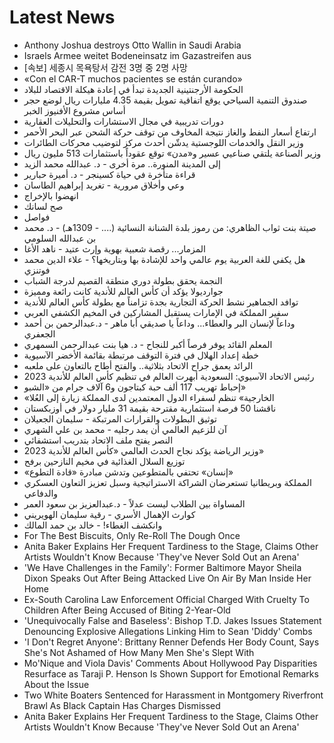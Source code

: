 # Latest News
-  Anthony Joshua destroys Otto Wallin in Saudi Arabia
-  Israels Armee weitet Bodeneinsatz im Gazastreifen aus
-  [속보] 세종시 목욕탕서 감전 3명 중 2명 사망
-  «Con el CAR-T muchos pacientes se están curando»
-  الحكومة الأرجنتينية الجديدة تبدأ في إعادة هيكلة الاقتصاد للبلاد
-  صندوق التنمية السياحي يوقع اتفاقية تمويل بقيمة 4.35 مليارات ريال لوضع حجر أساس مشروع الأفنيوز الخبر
-  دورات تدريبية في مجال الاستشارات والتحليلات العقارية
-  ارتفاع أسعار النفط والغاز نتيجة المخاوف من توقف حركة الشحن عبر البحر الأحمر
-  وزير النقل والخدمات اللوجستية يدشّن أحدث مركز لتوضيب محركات الطائرات
-  وزير الصناعة يلتقي صناعيي عسير و«مدن» توقع عقوداً باستثمارات 513 مليون ريال
-  إلى المدينة المنورة.. مرة أخرى - د. عبدالله محمد الزيد
-  قراءة متأخرة في حياة كسينجر - د. أميرة حبارير
-  وعي وأخلاق مرورية - تغريد إبراهيم الطاسان
-  انهضوا بالإخراج
-  صح لسانك
-  فواصل
-  صيتة بنت ثواب الظاهري: من رموز بلدة الشنانة النسائية (.... - 1309هـ) - د. محمد بن عبدالله السلومي
-  المزمار... رقصة شعبية بهوية وإرث عتيد - ناهد الأغا
-  هل يكفي للغة العربية يوم عالمي واحد للإشادة بها وبتاريخها؟ - علاء الدين محمد فوتنزي
-  النجمة يحقق بطولة دوري منطقة القصيم لدرجة الشباب
-  جوارديولا يؤكد أن كأس العالم للأندية كانت رائعة ومميزة
-  توافد الجماهير نشط الحركة التجارية بجدة تزامناً مع بطولة كأس العالم للأندية
-  سفير المملكة في الإمارات يستقبل المشاركين في المخيم الكشفي العربي
-  وداعاً لإنسان البر والعطاء... وداعاً يا صديقي أبا ماهر - د.عبدالرحمن بن أحمد الجعفري
-  المعلم القائد يوفر فرصاً أكبر للنجاح - د. هيا بنت عبدالرحمن السمهري
-  خطة إعداد الهلال في فترة التوقف مرتبطة بقائمة الأخضر الآسيوية
-  الرائد يعمق جراح الاتحاد بثلاثية.. والفتح أطاح بالتعاون على ملعبه
-  رئيس الاتحاد الآسيوي: السعودية أبهرت العالم في تنظيم كأس العالم للأندية 2023
-  إحباط تهريب 117 ألف حبة كبتاجون و6 آلاف جرام من «الشبو»
-  «الخارجية» تنظم لسفراء الدول المعتمدين لدى المملكة زيارة إلى العُلا
-  ناقشنا 50 فرصة استثمارية مقترحة بقيمة 31 مليار دولار في أوزبكستان
-  توثيق البطولات والقرارات المرتبكة - سليمان الجعيلان
-  آن للزعيم العالمي أن يمد رجليه - محمد بن علي الشهري
-  النصر يفتح ملف الاتحاد بتدريب استشفائي
-  وزير الرياضة يؤكد نجاح الحدث العالمي «كأس العالم للأندية 2023»
-  توزيع السلال الغذائية في مخيم النازحين برفح
-  «إنسان» تحتفي بالمتطوعين وتدشن مبادرة «قادة التطوع»
-  المملكة وبريطانيا تستعرضان الشراكة الاستراتيجية وسبل تعزيز التعاون العسكري والدفاعي
-  المساواة بين الطلاب ليست عدلاً - د.عبدالعزيز بن سعود العمر
-  كوارث الإهمال الأسري - رقية سليمان الهويريني
-  وانكشف الغطاء! - خالد بن حمد المالك
-  For The Best Biscuits, Only Re-Roll The Dough Once
-  Anita Baker Explains Her Frequent Tardiness to the Stage, Claims Other Artists Wouldn't Know Because 'They've Never Sold Out an Arena'
-  'We Have Challenges in the Family': Former Baltimore Mayor Sheila Dixon Speaks Out After Being Attacked Live On Air By Man Inside Her Home
-  Ex-South Carolina Law Enforcement Official Charged With Cruelty To Children After Being Accused of Biting 2-Year-Old
-  'Unequivocally False and Baseless': Bishop T.D. Jakes Issues Statement Denouncing Explosive Allegations Linking Him to Sean 'Diddy' Combs
-  'I Don't Regret Anyone': Brittany Renner Defends Her Body Count, Says She's Not Ashamed of How Many Men She's Slept With
-  Mo'Nique and Viola Davis' Comments About Hollywood Pay Disparities Resurface as Taraji P. Henson Is Shown Support for Emotional Remarks About the Issue
-  Two White Boaters Sentenced for Harassment in Montgomery Riverfront Brawl As Black Captain Has Charges Dismissed
-  Anita Baker Explains Her Frequent Tardiness to the Stage, Claims Other Artists Wouldn't Know Because 'They've Never Sold Out an Arena'
